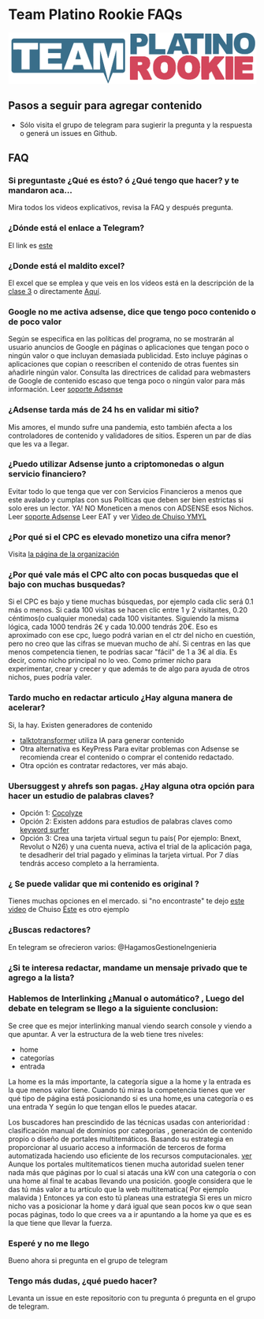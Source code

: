# Team Platino Rookie FAQs
![banner](https://raw.githubusercontent.com/JuanCruzMonteros/TeamPlatinoRookieFAQs/master/tp-rookie%5B1%5D.png)

## Pasos a seguir para agregar contenido

- Sólo visita el grupo de telegram para sugierir la pregunta y la respuesta o generá un issues en Github.

## FAQ

### Si preguntaste ¿Qué es ésto? ó ¿Qué tengo que hacer? y te mandaron aca...
Mira todos los videos explicativos, revisa la FAQ y después pregunta.

### ¿Dónde está el enlace a Telegram?
El link es [este](https://t.me/joinchat/GzlF9hyQ92jDybhxole0rg)

### ¿Donde está el maldito excel?
El excel que se emplea y que veis en los vídeos está en la descripción de la [clase 3](https://rookie.teamplatino.com/clase/como-encontrar-palabras-clave-rentables/) o directamente [Aquí](https://mega.nz/#!jBwkEAhI!Xiq5Jnkej6NLNDN5ixgkxJhMRanMX1kNIZcVhdTntTQ).

### Google no me activa adsense, dice que tengo poco contenido o de poco valor
Según se especifica en las políticas del programa, no se mostrarán al usuario anuncios de Google en páginas o aplicaciones que tengan poco o ningún valor o que incluyan demasiada publicidad. Esto incluye páginas o aplicaciones que copian o reescriben el contenido de otras fuentes sin añadirle ningún valor. Consulta las directrices de calidad para webmasters de Google de contenido escaso que tenga poco o ningún valor para más información.
Leer [soporte Adsense](https://support.google.com/webmasters/answer/9044175?visit_id=637228605217667603-1048465864&rd=1#thin-content)

### ¿Adsense tarda más de 24 hs en validar mi sitio?
Mis amores, el mundo sufre una pandemia, esto también afecta a los controladores de contenido y validadores de sitios. Esperen un par de días que les va a llegar.

### ¿Puedo utilizar Adsense junto a criptomonedas o algun servicio financiero?
Evitar todo lo que tenga que ver con Servicios Financieros a menos que este avalado y cumplas con sus Políticas que deben ser bien estrictas si solo eres un lector. YA! NO Moneticen a menos con ADSENSE esos Nichos.
Leer [soporte Adsense](https://support.google.com/adspolicy/answer/2464998?hl=es-419)
Leer EAT y ver [Video de Chuiso YMYL](https://youtu.be/cJfsgH--umY)

### ¿Por qué si el CPC es elevado monetizo una cifra menor?
Visita [la página de la organización](https://support.google.com/google-ads/answer/6297?hl=es-419)

### ¿Por qué vale más el CPC alto con pocas busquedas que el bajo con muchas busquedas?
Si el CPC es bajo y tiene muchas búsquedas, por ejemplo cada clic será 0.1 más o menos. Si cada 100 visitas se hacen clic entre 1 y 2 visitantes, 0.20 céntimos(o cualquier moneda) cada 100 visitantes. Siguiendo la misma lógica, cada 1000 tendrás 2€ y
cada 10.000 tendrás 20€.
Eso es aproximado con ese cpc, luego podrá varian en el ctr del nicho en cuestión, pero no creo que las cifras se muevan mucho de ahí. Si centras en las que menos competencia tienen, te podrías sacar "fácil" de 1 a 3€ al día.
Es decir, como nicho principal no lo veo. Como primer nicho para experimentar, crear y crecer y que además te de algo para ayuda de otros nichos, pues podría valer.

### Tardo mucho en redactar articulo ¿Hay alguna manera de acelerar?
Si, la hay. Existen generadores de contenido
- [talktotransformer](https://talktotransformer.com/) utiliza IA para generar contenido
- Otra alternativa es KeyPress
Para evitar problemas con Adsense se recomienda crear el contenido o comprar el contenido redactado.
- Otra opción es contratar redactores, ver más abajo.

### Ubersuggest y ahrefs son pagas. ¿Hay alguna otra opción para hacer un estudio de palabras claves?
- Opción 1: [Cocolyze](https://cocolyze.com/)
- Opción 2: Existen addons para estudios de palabras claves como [keyword surfer](https://www.google.com/search?channel=trow2&client=firefox-b-d&q=Keyword+Surfer)
- Opción 3: Crea una tarjeta virtual segun tu país( Por ejemplo: Bnext, Revolut o N26) y una cuenta nueva, activa el trial de la aplicación paga, te desadherir del trial pagado y eliminas la tarjeta virtual. Por 7 días tendrás acceso completo a la herramienta.

### ¿ Se puede validar que mi contenido es original ?
Tienes muchas opciones en el mercado. si "no encontraste" te dejo [este video](https://youtu.be/vP9-BvBb06s) de Chuiso
[Éste](http://plagiarisma.net/es/) es otro ejemplo

### ¿Buscas redactores?
En telegram se ofrecieron varios:
@HagamosGestioneIngenieria

### ¿Si te interesa redactar, mandame un mensaje privado que te agrego a la lista?

### Hablemos de Interlinking ¿Manual o automático? , Luego del debate en telegram se llego a la siguiente conclusion:
Se cree que es mejor interlinking manual viendo search console y viendo a que apuntar.
A ver la estructura de la web tiene tres niveles:
  - home
  - categorías
  - entrada
 
La home es la más importante, la categoría sigue a la home y la entrada es la que menos valor tiene.
Cuando tú miras la competencia tienes que ver qué tipo de página está posicionando si es una home,es una categoría o es una entrada Y según lo que tengan ellos le puedes atacar.

Los buscadores han prescindido de las técnicas usadas con anterioridad : clasificación manual de dominios por categorías , generación de contenido propio o diseño de portales multitemáticos. Basando su estrategia en proporcionar al usuario acceso a información de terceros de forma automatizada haciendo uso eficiente de los recursos computacionales.  [ver](https://books.google.com.ar/books?id=xs0y-phCKrsC&pg=PA11&lpg=PA11&dq=portales+multitematicos&source=bl&ots=S5J-pOjRJU&sig=ACfU3U3sW4jLv-P_05tQAhRUclIxc_D5XA&hl=es&sa=X&ved=2ahUKEwiUyIHppPPoAhVcKrkGHUJMCQcQ6AEwAHoECAsQLA#v=onepage&q=portales%20multitematicos&f=false)
Aunque los portales multitematicos tienen mucha autoridad suelen tener nada más que páginas por lo cual si atacás una kW con una categoría o con una home al final te acabas llevando una posición.
google considera que le das tú más valor a tu artículo que la web multitematica( Por ejemplo malavida )
Entonces ya con esto tú planeas una estrategia
Si eres un micro nicho vas a posicionar la home y dará igual que sean pocos kw o que sean pocas páginas, todo lo que crees va a ir apuntando a la home ya que es es la que tiene que llevar la fuerza.


### Esperé y no me llego
Bueno ahora si pregunta en el grupo de telegram

### Tengo más dudas, ¿qué puedo hacer?
Levanta un issue en este repositorio con tu pregunta ó  pregunta en el grupo de telegram. 
